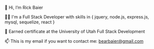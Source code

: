 👋 Hi, I’m Rick Baier

👨‍💻 I'm a Full Stack Developer with skills in { jquery, node.js, express.js, mysql, sequelize, react }

🏫 Earned certificate at the University of Utah Full Stack Development

📫 This is my email if you want to contact me: bearbaier@gmail.com

<!---
RichardBaier/RichardBaier is a ✨ special ✨ repository because its `README.md` (this file) appears on your GitHub profile.
You can click the Preview link to take a look at your changes.
--->
